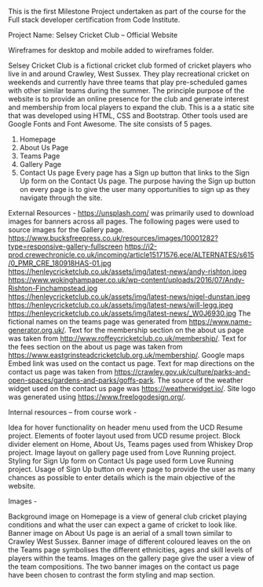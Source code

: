 This is the first Milestone Project undertaken as part of the course for the Full stack developer certification from Code Institute.

Project Name: Selsey Cricket Club – Official Website

Wireframes for desktop and mobile added to wireframes folder.

Selsey Cricket Club is a fictional cricket club formed of cricket players who live in and around Crawley, West Sussex. They play recreational cricket on weekends and currently have three teams that play pre-scheduled games with other similar teams during the summer.
The principle purpose of the website is to provide an online presence for the club and generate interest and membership from local players to expand the club.
This is a a static site that was developed using HTML, CSS and Bootstrap. Other tools used are Google Fonts and Font Awesome.
The site consists of 5 pages.
1.	Homepage
2.	About Us Page
3.	Teams Page
4.	Gallery Page
5.	Contact Us page
Every page has a Sign up button that links to the Sign Up form on the Contact Us page. The purpose having the Sign up button on every page is to give the user many opportunities to sign up as they navigate through the site. 

External Resources - 
https://unsplash.com/ was primarily used to download images for banners across all pages.
The following pages were used to source images for the Gallery page.
https://www.bucksfreepress.co.uk/resources/images/10001282?type=responsive-gallery-fullscreen
https://i2-prod.crewechronicle.co.uk/incoming/article15171576.ece/ALTERNATES/s615/0_PMR_CRE_180918HAS-01.jpg
https://henleycricketclub.co.uk/assets/img/latest-news/andy-rishton.jpeg
https://www.wokinghampaper.co.uk/wp-content/uploads/2016/07/Andy-Rishton-Finchampstead.jpg
https://henleycricketclub.co.uk/assets/img/latest-news/nigel-dunstan.jpeg
https://henleycricketclub.co.uk/assets/img/latest-news/will-legg.jpeg
https://henleycricketclub.co.uk/assets/img/latest-news/_W0J6930.jpg
The fictional names on the teams page was generated from https://www.name-generator.org.uk/. 
Text for the membership section on the about us page was taken from http://www.roffeycricketclub.co.uk/membership/. 
Text for the fees section on the about us page was taken from https://www.eastgrinsteadcricketclub.org.uk/membership/. 
Google maps Embed link was used on the contact us page.
Text for map directions on the contact us page was taken from https://crawley.gov.uk/culture/parks-and-open-spaces/gardens-and-parks/goffs-park. 
The source of the weather widget used on the contact us page was https://weatherwidget.io/.
Site logo was generated using https://www.freelogodesign.org/.

Internal resources – from course work -

Idea for hover functionality on header menu used from the UCD Resume project.
Elements of footer layout used from UCD resume project.
Block divider element on Home, About Us, Teams pages used from Whiskey Drop project.
Image layout on gallery page used from Love Running project.
Styling for Sign Up form on Contact Us page used form Love Running project.
Usage of Sign Up button on every page to provide the user as many chances as possible to enter details which is the main objective of the website.

Images -

Background image on Homepage is a view of general club cricket playing conditions and what the user can expect a game of cricket to look like.
Banner image on About Us page is an aerial of a small town similar to Crawley West Sussex.
Banner image of different coloured leaves on the on the Teams page symbolises the different ethnicities, ages and skill levels of players within the teams.
Images on the gallery page give the user a view of the team compositions.
The two banner images on the contact us page have been chosen to contrast the form styling and map section.

